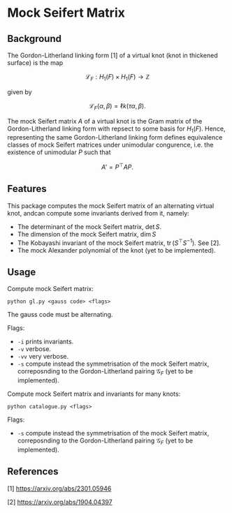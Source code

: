 # Mock Seifert Matrix

## Background

The Gordon-Litherland linking form [1] of a virtual knot (knot in thickened surface) is the map
```math
\mathscr{L}_F: H_1(F) \times H_1(F) \longrightarrow \mathbb{Z}
```
given by
```math
\mathscr{L}_F(\alpha, \beta) = \ell k(\tau \alpha, \beta).
```

The mock Seifert matrix $A$ of a virtual knot is the Gram matrix of the Gordon-Litherland linking form with repsect to some basis for $H_1(F)$. Hence, representing the same Gordon-Litherland linking form defines equivalence classes of mock Seifert matrices under unimodular congurence, i.e. the existence of unimodular $P$ such that
```math
A' = P^\top A P.
```

## Features

This package computes the mock Seifert matrix of an alternating virtual knot, andcan compute some invariants derived from it, namely:

- The determinant of the mock Seifert matrix, $\operatorname{det} S$.
- The dimension of the mock Seifert matrix, $\operatorname{dim} S$
- The Kobayashi invariant of the mock Seifert matrix, $\operatorname{tr}(S^\top S^{-1})$. See [2].
- The mock Alexander polynomial of the knot (yet to be implemented).

## Usage
Compute mock Seifert matrix:

`python gl.py <gauss code> <flags>`

The gauss code must be alternating.

Flags:
- `-i` prints invariants.
- `-v` verbose.
- `-vv` very verbose.
- `-s` compute instead the symmetrisation of the mock Seifert matrix, correposnding to the Gordon-Litherland pairing $\mathscr{G}_F$ (yet to be implemented).

Compute mock Seifert matrix and invariants for many knots:

`python catalogue.py <flags>`

Flags:
- `-s` compute instead the symmetrisation of the mock Seifert matrix, correposnding to the Gordon-Litherland pairing $\mathscr{G}_F$ (yet to be implemented).

## References


[1] https://arxiv.org/abs/2301.05946

[2] https://arxiv.org/abs/1904.04397
